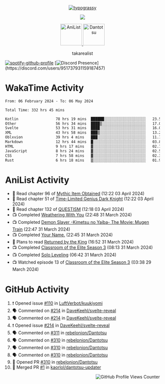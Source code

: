 <div align="center">
<a href="https://github.com/kawarimidoll/typograssy">
    <img alt="typograssy" src="https://typograssy.deno.dev/api?text=%E3%82%B8%E3%83%A7%E3%83%B3%E3%81%A7%E3%81%99%E3%80%82%E3%81%93%E3%82%93%E3%81%AB%E3%81%A1%E3%81%AF%20%20%5E%5E%20sup%20iam%20ibo%20--&&l0=none&l1=82d9d0&l2=027353&l3=038c4c&l4=01402e&bg=none&frame=none&speed=100&comment=">
</a>
</div>
<p align="center">
  <a href="https://skillicons.dev">
    <img src="https://skillicons.dev/icons?i=kotlin,figma,obsidian,androidstudio,vscode,css,html" />
  </a>
</p>

<p align="center">
    <a href="https://anilist.co/user/takarealist112/">
      <img src="https://i.imgur.com/LDvh7Lg.gif" alt="AniList" style="width: 70px; height: auto;">
    </a>
    <a href="https://discord.gg/4HPZ5nAWwM/">
      <img src="https://i.imgur.com/5o3Y9Jb.gif" alt="Dantotsu" style="width: 70px; height: auto;">
    </a>
</p>

<p align="center">
takarealist
</p>

[![spotify-github-profile](https://spotify-github-profile.vercel.app/api/view?uid=216np2gahwfhcjozqmzomew7i&cover_image=true&theme=novatorem&show_offline=true&background_color=121212&interchange=false&bar_color=53b14f&bar_color_cover=true)](https://spotify-github-profile.vercel.app/api/view?uid=216np2gahwfhcjozqmzomew7i&redirect=true)
[![Discord Presence](https://lanyard-profile-readme.vercel.app/api/951737931159187457?theme=dark&bg=Oe1116&animated=false&hideDiscrim=true&borderRadius=30px&idleMessage=currently%20offline...)](https://discord.com/users/951737931159187457)

# WakaTime Activity

<!--START_SECTION:waka-->

```txt
From: 06 February 2024 - To: 06 May 2024

Total Time: 332 hrs 45 mins

Kotlin                 78 hrs 19 mins  ██████░░░░░░░░░░░░░░░░░░░   23.54 %
Other                  56 hrs 34 mins  ████▒░░░░░░░░░░░░░░░░░░░░   17.00 %
Svelte                 53 hrs 31 mins  ████░░░░░░░░░░░░░░░░░░░░░   16.08 %
XML                    43 hrs 58 mins  ███▒░░░░░░░░░░░░░░░░░░░░░   13.21 %
Oblxvion               39 hrs 4 mins   ███░░░░░░░░░░░░░░░░░░░░░░   11.74 %
Markdown               12 hrs 44 mins  █░░░░░░░░░░░░░░░░░░░░░░░░   03.83 %
HTML                   9 hrs 17 mins   ▓░░░░░░░░░░░░░░░░░░░░░░░░   02.79 %
JavaScript             8 hrs 24 mins   ▓░░░░░░░░░░░░░░░░░░░░░░░░   02.53 %
CSS                    7 hrs 58 mins   ▓░░░░░░░░░░░░░░░░░░░░░░░░   02.39 %
Rust                   6 hrs 18 mins   ▒░░░░░░░░░░░░░░░░░░░░░░░░   01.90 %
```

<!--END_SECTION:waka-->

# AniList Activity

<!-- ANILIST_ACTIVITY:start -->

-   📖 Read chapter 96 of [Mythic Item Obtained](https://anilist.co/manga/151025) (12:22 03 April 2024)
-   📖 Read chapter 51 of [Time-Limited Genius Dark Knight](https://anilist.co/manga/165182) (12:22 03 April 2024)
-   📖 Read chapter 132 of [QUESTISM](https://anilist.co/manga/140837) (12:18 03 April 2024)
-   📺 Completed [Weathering With You](https://anilist.co/anime/106286) (22:48 31 March 2024)
-   📺 Completed [Demon Slayer -Kimetsu no Yaiba- The Movie: Mugen Train](https://anilist.co/anime/112151) (22:47 31 March 2024)
-   📺 Completed [Your Name.](https://anilist.co/anime/21519) (22:45 31 March 2024)
-   📖 Plans to read [Returned by the King](https://anilist.co/manga/170724) (16:52 31 March 2024)
-   📺 Completed [Classroom of the Elite Season 3](https://anilist.co/anime/146066) (08:13 31 March 2024)
-   📺 Completed [Solo Leveling](https://anilist.co/anime/151807) (06:42 31 March 2024)
-   📺 Watched episode 13 of [Classroom of the Elite Season 3](https://anilist.co/anime/146066) (03:38 29 March 2024)

<!-- ANILIST_ACTIVITY:end -->

# GitHub Activity

<!--START_SECTION:activity-->

1. ❗ Opened issue [#110](https://github.com/LuftVerbot/kuukiyomi/issues/110) in [LuftVerbot/kuukiyomi](https://github.com/LuftVerbot/kuukiyomi)
2. 🗣 Commented on [#214](https://github.com/DaveKeehl/svelte-reveal/issues/214#issuecomment-2048042333) in [DaveKeehl/svelte-reveal](https://github.com/DaveKeehl/svelte-reveal)
3. 🗣 Commented on [#214](https://github.com/DaveKeehl/svelte-reveal/issues/214#issuecomment-2045384604) in [DaveKeehl/svelte-reveal](https://github.com/DaveKeehl/svelte-reveal)
4. ❗ Opened issue [#214](https://github.com/DaveKeehl/svelte-reveal/issues/214) in [DaveKeehl/svelte-reveal](https://github.com/DaveKeehl/svelte-reveal)
5. 🗣 Commented on [#311](https://github.com/rebelonion/Dantotsu/pull/311#issuecomment-2031161882) in [rebelonion/Dantotsu](https://github.com/rebelonion/Dantotsu)
6. 🗣 Commented on [#310](https://github.com/rebelonion/Dantotsu/pull/310#issuecomment-2031009138) in [rebelonion/Dantotsu](https://github.com/rebelonion/Dantotsu)
7. 🗣 Commented on [#310](https://github.com/rebelonion/Dantotsu/pull/310#issuecomment-2031008967) in [rebelonion/Dantotsu](https://github.com/rebelonion/Dantotsu)
8. 🗣 Commented on [#310](https://github.com/rebelonion/Dantotsu/pull/310#issuecomment-2030465023) in [rebelonion/Dantotsu](https://github.com/rebelonion/Dantotsu)
9. 💪 Opened PR [#310](https://github.com/rebelonion/Dantotsu/pull/310) in [rebelonion/Dantotsu](https://github.com/rebelonion/Dantotsu)
10. 🎉 Merged PR [#1](https://github.com/kaorlol/dantotsu-updater/pull/1) in [kaorlol/dantotsu-updater](https://github.com/kaorlol/dantotsu-updater)
<!--END_SECTION:activity-->

<div align="right">
    <img src="https://komarev.com/ghpvc/?username=sneazy-ibo&color=ff6e00&label=Counter&abbreviated=true" alt="GitHub Profile Views Counter">
</div>
